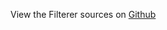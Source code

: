 
<!--
FrozenIsBool False
-->

View the Filterer sources on [Github](https://github.com/Ledoux/ShareYourSystem/tree/master/ShareYourSystem/Applyiers/Installer)

